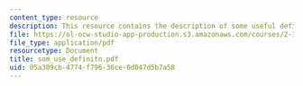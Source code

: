 ```yaml
---
content_type: resource
description: This resource contains the description of some useful definitions.
file: https://ol-ocw-studio-app-production.s3.amazonaws.com/courses/2-141-modeling-and-simulation-of-dynamic-systems-fall-2006/05a309cb4774f79636ce0d047d5b7a58_som_use_definitn.pdf
file_type: application/pdf
resourcetype: Document
title: som_use_definitn.pdf
uid: 05a309cb-4774-f796-36ce-0d047d5b7a58
---
```

